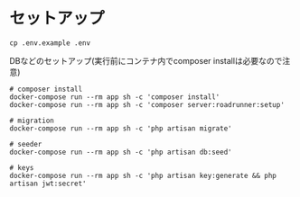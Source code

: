 # セットアップ

```shell script
cp .env.example .env
```

DBなどのセットアップ(実行前にコンテナ内でcomposer installは必要なので注意)

```shell script
# composer install
docker-compose run --rm app sh -c 'composer install'
docker-compose run --rm app sh -c 'composer server:roadrunner:setup'

# migration
docker-compose run --rm app sh -c 'php artisan migrate'

# seeder
docker-compose run --rm app sh -c 'php artisan db:seed'

# keys
docker-compose run --rm app sh -c 'php artisan key:generate && php artisan jwt:secret'
```
